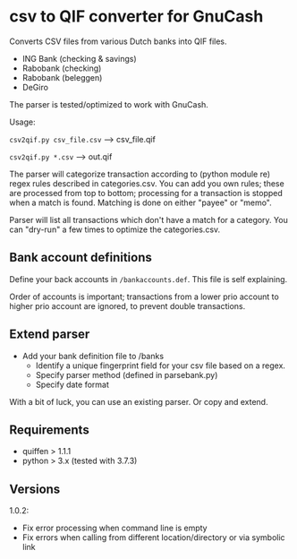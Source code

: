 # csv to QIF converter for GnuCash
Converts CSV files from various Dutch banks into QIF files.

* ING Bank (checking & savings)
* Rabobank (checking)
* Rabobank (beleggen)
* DeGiro

The parser is tested/optimized to work with GnuCash.

Usage:

`csv2qif.py csv_file.csv` -->  csv_file.qif

`csv2qif.py *.csv` -->  out.qif

The parser will categorize transaction according to (python module re) regex rules described in categories.csv.
You can add you own rules; these are processed from top to bottom; processing for 
a transaction is stopped when a match is found.
Matching is done on either "payee" or "memo".

Parser will list all transactions which don't have a match for a category. You can
"dry-run" a few times to optimize the categories.csv.

## Bank account definitions
Define your back accounts in `/bankaccounts.def`. This file is self explaining.

Order of accounts is important; transactions from a lower prio account
to higher prio account are ignored, to prevent double transactions.


## Extend parser
* Add your bank definition file to /banks
  * Identify a unique fingerprint field for your csv file based on a regex.
  * Specify parser method (defined in parsebank.py)
  * Specify date format

With a bit of luck, you can use an existing parser. Or copy and extend.

## Requirements
* quiffen > 1.1.1
* python > 3.x (tested with 3.7.3)

## Versions

1.0.2:
* Fix error processing when command line is empty
* Fix errors when calling from different location/directory or via symbolic link